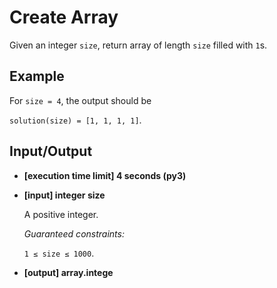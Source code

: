 # Create Array

Given an integer `size`, return array of length `size` filled with `1`s.

## Example

For `size = 4`, the output should be

`solution(size) = [1, 1, 1, 1]`.

## Input/Output

- **[execution time limit] 4 seconds (py3)**

- **[input] integer size**

	A positive integer.

	*Guaranteed constraints:*

	`1 ≤ size ≤ 1000`.

- **[output] array.intege**

